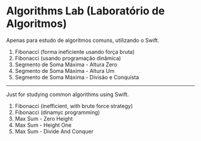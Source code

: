 
Algorithms Lab (Laboratório de Algoritmos)
==========================

Apenas para estudo de algoritmos comuns, utilizando o Swift.

1. Fibonacci (forma ineficiente usando força bruta)
2. Fibonacci (usando programação dinâmica)
3. Segmento de Soma Máxima - Altura Zero
4. Segmento de Soma Máxima - Altura Um
5. Segmento de Soma Máxima - Divisão e Conquista


************************************

Just for studying common algorithms using Swift.

1. Fibonacci (inefficient, with brute force strategy)
2. Fibonacci (dinamyc programming)
3. Max Sum - Zero Height
4. Max Sum - Height One
5. Max Sum - Divide And Conquer
